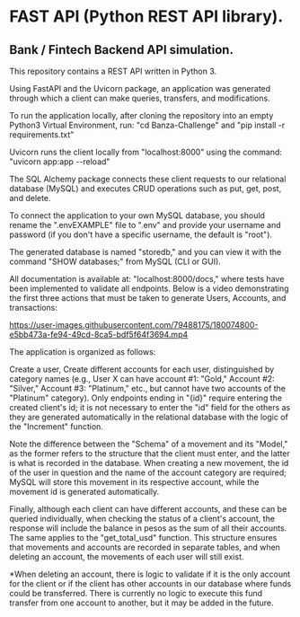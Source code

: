 # FAST API (Python REST API library).
## Bank / Fintech Backend API simulation. 

This repository contains a REST API written in Python 3.

Using FastAPI and the Uvicorn package, an application was generated through which a client can make queries, transfers, and modifications.

To run the application locally, after cloning the repository into an empty Python3 Virtual Environment, run: "cd Banza-Challenge" and "pip install -r requirements.txt"

Uvicorn runs the client locally from "localhost:8000" using the command: "uvicorn app:app --reload"

The SQL Alchemy package connects these client requests to our relational database (MySQL) and executes CRUD operations such as put, get, post, and delete.

To connect the application to your own MySQL database, you should rename the ".envEXAMPLE" file to ".env" and provide your username and password (if you don't have a specific username, the default is "root").

The generated database is named "storedb," and you can view it with the command "SHOW databases;" from MySQL (CLI or GUI).

All documentation is available at: "localhost:8000/docs," where tests have been implemented to validate all endpoints. Below is a video demonstrating the first three actions that must be taken to generate Users, Accounts, and transactions:

https://user-images.githubusercontent.com/79488175/180074800-e5bb473a-fe94-49cd-8ca5-bdf5f64f3694.mp4

The application is organized as follows:

Create a user,
Create different accounts for each user, distinguished by category names (e.g., User X can have account #1: "Gold," Account #2: "Silver," Account #3: "Platinum," etc., but cannot have two accounts of the "Platinum" category).
Only endpoints ending in "{id}" require entering the created client's id; it is not necessary to enter the "id" field for the others as they are generated automatically in the relational database with the logic of the "Increment" function.

Note the difference between the "Schema" of a movement and its "Model," as the former refers to the structure that the client must enter, and the latter is what is recorded in the database. When creating a new movement, the id of the user in question and the name of the account category are required; MySQL will store this movement in its respective account, while the movement id is generated automatically.

Finally, although each client can have different accounts, and these can be queried individually, when checking the status of a client's account, the response will include the balance in pesos as the sum of all their accounts. The same applies to the "get_total_usd" function. This structure ensures that movements and accounts are recorded in separate tables, and when deleting an account, the movements of each user will still exist.

*When deleting an account, there is logic to validate if it is the only account for the client or if the client has other accounts in our database where funds could be transferred. There is currently no logic to execute this fund transfer from one account to another, but it may be added in the future.
